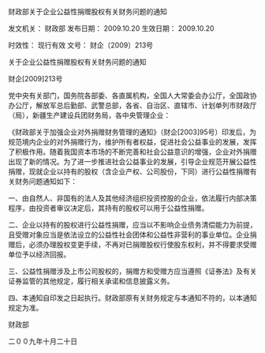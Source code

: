 
	
		
	
财政部关于企业公益性捐赠股权有关财务问题的通知
	
	
发文机关：	财政部
发布日期：	2009.10.20
生效日期：	2009.10.20
	
时效性：	现行有效
文号：	财企〔2009〕213号
	
	

	
	

	
	

关于企业公益性捐赠股权有关财务问题的通知

财企[2009]213号

党中央有关部门，国务院各部委、各直属机构，全国人大常委会办公厅，全国政协办公厅，解放军总后勤部、武警总部，各省、自治区、直辖市、计划单列市财政厅（局），新疆生产建设兵团财务局，各中央管理企业：

《财政部关于加强企业对外捐赠财务管理的通知》（财企[2003]95号）印发后，为规范境内企业的对外捐赠行为，维护所有者权益，促进社会公益事业的发展，发挥了积极作用。随着我国资本市场的不断完善和社会公益意识的增强，企业对外捐赠出现了新的情况。为了进一步推进社会公益事业的发展，引导企业规范开展公益性捐赠，现就企业以持有的股权（含企业产权、公司股份，下同）进行公益性捐赠有关财务问题通知如下：

一、由自然人、非国有的法人及其他经济组织投资控股的企业，依法履行内部决策程序，由投资者审议决定后，其持有的股权可以用于公益性捐赠。

二、企业以持有的股权进行公益性捐赠，应当以不影响企业债务清偿能力为前提，且受赠对象应当是依法设立的公益性社会团体和公益性非营利的事业单位。企业捐赠后，必须办理股权变更手续，不再对已捐赠股权行使股东权利，并不得要求受赠单位予以经济回报。

三、公益性捐赠涉及上市公司股权的，捐赠方和受赠方应当遵照《证券法》及有关证券监管的其他规定，履行相关承诺和信息披露义务。

四、本通知自印发之日起执行。财政部原有关财务规定与本通知不符的，以本通知规定为准。

财政部

二００九年十月二十日
